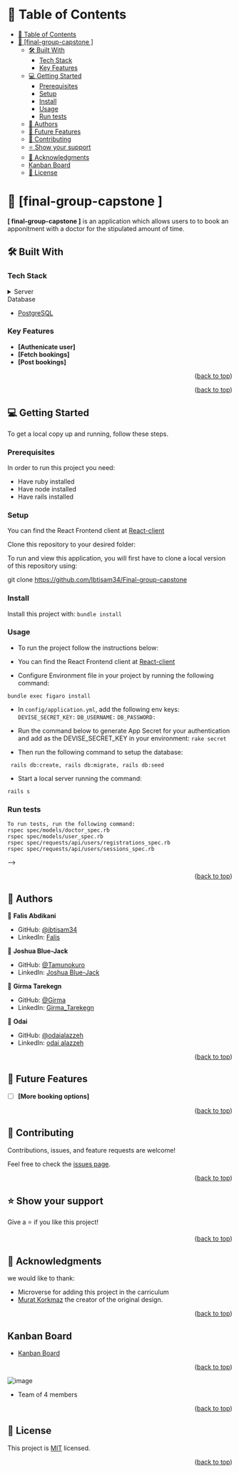 <a name="readme-top"></a>

# 📗 Table of Contents

- [📗 Table of Contents](#-table-of-contents)
- [📖 \[final-group-capstone \] ](#-final-group-capstone--)
  - [🛠 Built With ](#-built-with-)
    - [Tech Stack ](#tech-stack-)
    - [Key Features ](#key-features-)
  - [💻 Getting Started ](#-getting-started-)
    - [Prerequisites](#prerequisites)
    - [Setup](#setup)
    - [Install](#install)
    - [Usage](#usage)
    - [Run tests](#run-tests)
  - [👥 Authors ](#-authors-)
  - [🔭 Future Features ](#-future-features-)
  - [🤝 Contributing ](#-contributing-)
  - [⭐️ Show your support ](#️-show-your-support-)
  - [🙏 Acknowledgments ](#-acknowledgments-)
  - [Kanban Board ](#kanban-board-)
  - [📝 License ](#-license-)

<!-- PROJECT DESCRIPTION -->

# 📖 [final-group-capstone ] <a name="about-project"></a>

**[ final-group-capstone ]** is an application which allows users to to book an apponitment with a doctor for the    stipulated amount of time.

## 🛠 Built With <a name="built-with"></a>

### Tech Stack <a name="tech-stack"></a>

<details>
<summary>Server</summary>
  <ul>
    <li><a href="https://www.ruby-lang.org/en/">Ruby</a></li>
    <li><a href="https://rubyonrails.org/">Ruby on Rails</a></li>
  </ul>
</details>
<summary>Database</summary>
  <ul>
    <li><a href="https://www.postgresql.org/">PostgreSQL</a></li>
  </ul>
</details>

<!-- Features -->

### Key Features <a name="key-features"></a>

- **[Authenicate user]**
- **[Fetch bookings]**
- **[Post bookings]**

<p align="right">(<a href="#readme-top">back to top</a>)</p>

<p align="right">(<a href="#readme-top">back to top</a>)</p>

<!-- GETTING STARTED -->

## 💻 Getting Started <a name="getting-started"></a>

To get a local copy up and running, follow these steps.

### Prerequisites

In order to run this project you need:

- Have ruby installed
- Have node installed
- Have rails installed

### Setup

You can find the React Frontend client at [React-client](https://github.com/Ibtisam34/Final-group-capstone-frontend.git)

Clone this repository to your desired folder:

To run and view this application, you will first have to clone a local version of this repository using:

git clone https://github.com/Ibtisam34/Final-group-capstone

### Install

Install this project with:
 `bundle install`

### Usage

- To run the project follow the instructions below:

- You can find the React Frontend client at [React-client](https://github.com/Ibtisam34/Final-group-capstone-frontend)

- Configure Environment file in your project by running the following command:

`bundle exec figaro install`

- In `config/application.yml`, add the following env keys:
  `DEVISE_SECRET_KEY:`
  `DB_USERNAME:`
  `DB_PASSWORD:`

- Run the command below to generate App Secret for your authentication and add as the DEVISE_SECRET_KEY in your       environment:
  `rake secret`

- Then run the following command to setup the database:
```
 rails db:create, rails db:migrate, rails db:seed
```

- Start a local server running the command:

`rails s`


### Run tests
```
To run tests, run the following command:
rspec spec/models/doctor_spec.rb
rspec spec/models/user_spec.rb
rspec spec/requests/api/users/registrations_spec.rb
rspec spec/requests/api/users/sessions_spec.rb
```


 -->
<p align="right">(<a href="#readme-top">back to top</a>)</p>

<!-- AUTHORS -->

## 👥 Authors <a name="authors"></a>

👤 **Falis Abdikani**

- GitHub: [@ibtisam34](https://github.com/ibtisam34)
- LinkedIn: [Falis](https://linkedin.com/in/falis-abdikani/)

👤 **Joshua Blue-Jack**

- GitHub: [@Tamunokuro](https://github.com/Tamunokuro)
- LinkedIn: [Joshua Blue-Jack](https://linkedin.com/in/joshua-blue-jack/)

👤 **Girma Tarekegn**

- GitHub: [@Girma](https://github.com/grima336)
- LinkedIn: [Girma_Tarekegn](https://linkedin.com/in/girma-tarekegn/)

👤 **Odai**

- GitHub: [@odaialazzeh](https://github.com/odaialazzeh)
- LinkedIn: [odai alazzeh](https://github.com/odaialazzeh)

<p align="right">(<a href="#readme-top">back to top</a>)</p>

<!-- FUTURE FEATURES -->

## 🔭 Future Features <a name="future-features"></a>

- [ ] **[More booking options]**

<p align="right">(<a href="#readme-top">back to top</a>)</p>

<!-- CONTRIBUTING -->

## 🤝 Contributing <a name="contributing"></a>

Contributions, issues, and feature requests are welcome!

Feel free to check the [issues page](https://github.com/Ibtisam34/Final-group-capstone/issues).

<p align="right">(<a href="#readme-top">back to top</a>)</p>

<!-- SUPPORT -->

## ⭐️ Show your support <a name="support"></a>

Give a ⭐️ if you like this project!

<p align="right">(<a href="#readme-top">back to top</a>)</p>

<!-- ACKNOWLEDGEMENTS -->

## 🙏 Acknowledgments <a name="acknowledgements"></a>
  we would like to thank:
- Microverse for adding this project in the carriculum
- [Murat Korkmaz](https://www.behance.net/gallery/26425031/Vespa-Responsive-Redesign) the creator of the original design.


<p align="right">(<a href="#readme-top">back to top</a>)</p>

<!-- Kanban Board -->

## Kanban Board <a name="kanban_board"></a>

- [Kanban Board](https://github.com/users/Ibtisam34/projects/12)
 
 <p align="right">(<a href="#readme-top">back to top</a>)</p>
 
 <!-- Initial Kanban Board -->
 
 ![image](https://user-images.githubusercontent.com/108012550/231453155-9bdbfaea-2a2a-4d0f-8875-15887a97384f.png)

- Team of 4 members



<p align="right">(<a href="#readme-top">back to top</a>)</p>

<!-- LICENSE -->

## 📝 License <a name="license"></a>

This project is [MIT](./LICENSE) licensed.

<p align="right">(<a href="#readme-top">back to top</a>)</p>
